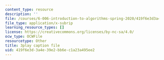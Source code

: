 ```yaml
---
content_type: resource
description: ''
file: /courses/6-006-introduction-to-algorithms-spring-2020/419f6e3d3a4e39e2bb6ec1a23a495ee2_KlQiwkhLBg0.srt
file_type: application/x-subrip
learning_resource_types: []
license: https://creativecommons.org/licenses/by-nc-sa/4.0/
ocw_type: OCWFile
resourcetype: Other
title: 3play caption file
uid: 419f6e3d-3a4e-39e2-bb6e-c1a23a495ee2
---
```

